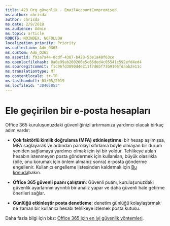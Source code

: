 ```yaml
---
title: 423 Org güvenlik - EmailAccountCompromised
ms.author: chrisda
author: chrisda
ms.date: 2/9/2018
ms.audience: Admin
ms.topic: article
ROBOTS: NOINDEX, NOFOLLOW
localization_priority: Priority
ms.collection: Adm_O365
ms.custom: Adm_O365
ms.assetid: f93a7a44-0cdf-4387-b428-53e1a48f63ce
ms.openlocfilehash: 8a0e99ab260266e5c66ded4c05541c592efd4ed4
ms.sourcegitcommit: f1c96fd3890d4e211f7d6bf73b9105fdaab2e11c
ms.translationtype: MT
ms.contentlocale: tr-TR
ms.lasthandoff: 03/05/2019
ms.locfileid: "30405053"
---
```

# <a name="compromised-email-accounts"></a>Ele geçirilen bir e-posta hesapları

Office 365 kuruluşunuzdaki güvenliğinizi artırmanıza yardımcı olacak birkaç adım vardır:
  
- **Çok faktörlü kimlik doğrulama (MFA) etkinleştirme**: bir hesap aşılmışsa, MFA sağlayarak ve ardından parolayı sıfırlama böyle olmayan bir durum yeniden sağlamaya yardımcı olmak için iyi bir yoldur. Tehlikeye atılan hesabın istenmeyen posta göndermek için kullanılan, büyük olasılıkla (bile, onu korumak için önlem almanız sonra) e-posta gönderme engellenir. Kullanıcı engelleme listesinden kaldırmak için [Bu konuda](https://technet.microsoft.com/library/ms.exch.eac.actioncenter.aspx)bakın.
    
- **Office 365 güvenli puanı çalıştırın**: Güvenli puanı, kuruluşunuzdaki güvenlik ayarlarının ayrıntılı bir analiz yapar ve daha güvenli hale getirme önerileri sağlar.
    
- **Günlüğü etkinleştir posta denetleme**: denetim günlüğü kolaylaştırmak ne zaman bir kullanıcı hesabı tehlikeye izlemek posta kutusu.
    
Daha fazla bilgi için bkz: [Office 365 için en iyi güvenlik yöntemleri](https://support.office.com/article/9295e396-e53d-49b9-ae9b-0b5828cdedc3.aspx).
  

